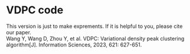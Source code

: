 # VDPC code
This version is just to make exprements. If it is helpful to you, please cite our paper.  
Wang Y, Wang D, Zhou Y, et al. VDPC: Variational density peak clustering algorithm[J]. Information Sciences, 2023, 621: 627-651.
